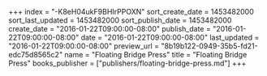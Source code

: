 +++
index = "-K8eH04ukF9BHIrPPOXN"
sort_create_date = 1453482000
sort_last_updated = 1453482000
sort_publish_date = 1453482000
create_date = "2016-01-22T09:00:00-08:00"
publish_date = "2016-01-22T09:00:00-08:00"
date = "2016-01-22T09:00:00-08:00"
last_updated = "2016-01-22T09:00:00-08:00"
preview_url = "8b19b122-0949-35b5-fd21-edc75d8565c2"
name = "Floating Bridge Press"
title = "Floating Bridge Press"
books_publisher = ["publishers/floating-bridge-press.md"]
+++
